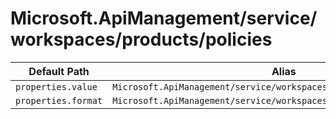 # Microsoft.ApiManagement/service/workspaces/products/policies

| Default Path | Alias |
|---|---|
| `properties.value` | `Microsoft.ApiManagement/service/workspaces/products/policies/value` |
| `properties.format` | `Microsoft.ApiManagement/service/workspaces/products/policies/format` |

